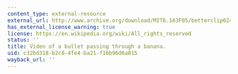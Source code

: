 ```yaml
---
content_type: external-resource
external_url: http://www.archive.org/download/MIT6.163F05/betterclip0242__512kb.mp4
has_external_license_warning: true
license: https://en.wikipedia.org/wiki/All_rights_reserved
status: ''
title: Video of a bullet passing through a banana.
uid: c32bd318-b2c8-4fe4-ba21-f16b96d6a815
wayback_url: ''
---
```

